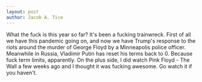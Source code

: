 ```yaml
---
layout: post
author: Jacob A. Tice
---
```

What the fuck is this year so far? It's been a fucking trainwreck. First of all we have this pandemic going on, and now we have Trump's response to the riots around the murder of George Floyd by a Minneapolis police officer. Meanwhile in Russia, Vladimir Putin has reset his terms back to 0. Because fuck term limits, apparently. On the plus side, I did watch Pink Floyd - The Wall a few weeks ago and I thought it was fucking awesome. Go watch it if you haven't.